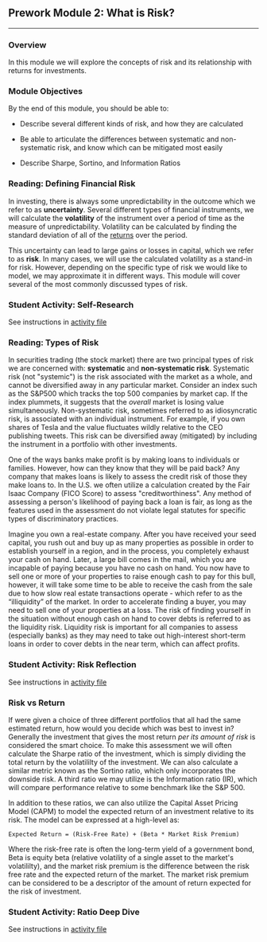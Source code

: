 ## Prework Module 2: What is Risk?

---

### Overview
In this module we will explore the concepts of risk and its relationship with returns for investments.

### Module Objectives

By the end of this module, you should be able to:

* Describe several different kinds of risk, and how they are calculated

* Be able to articulate the differences between systematic and non-systematic risk, and know which can be mitigated most easily

* Describe Sharpe, Sortino, and Information Ratios

### Reading: Defining Financial Risk

In investing, there is always some unpredictability in the outcome which we refer to as **uncertainty**. Several different types of financial instruments, we will calculate the **volatility** of the instrument over a period of time as the measure of unpredictability. Volatility can be calculated by finding the standard deviation of all of the [returns](https://www.investopedia.com/terms/r/return.asp) over the period.

This uncertainty can lead to large gains or losses in capital, which we refer to as **risk**. In many cases, we will use the calculated volatility as a stand-in for risk. However, depending on the specific type of risk we would like to model, we may approximate it in different ways. This module will cover several of the most commonly discussed types of risk.

### Student Activity: Self-Research

See instructions in [activity file](Activities/01-Stu_Self_Research/README.md)

### Reading: Types of Risk

In securities trading (the stock market) there are two principal types of risk we are concerned with: **systematic** and **non-systematic risk**. Systematic risk (not "systemic") is the risk associated with the market as a whole, and cannot be diversified away in any particular market. Consider an index such as the S&P500 which tracks the top 500 companies by market cap. If the index plummets, it suggests that the *overall* market is losing value simultaneously. Non-systematic risk, sometimes referred to as idiosyncratic risk, is associated with an individual instrument. For example, if you own shares of Tesla and the value fluctuates wildly relative to the CEO publishing tweets. This risk can be diversified away (mitigated) by including the instrument in a portfolio with other investments.

One of the ways banks make profit is by making loans to individuals or families. However, how can they know that they will be paid back? Any company that makes loans is likely to assess the credit risk of those they make loans to. In the U.S. we often utilize a calculation created by the Fair Isaac Company (FICO Score) to assess "creditworthiness". Any method of assessing a person's likelihood of paying back a loan is fair, as long as the features used in the assessment do not violate legal statutes for specific types of discriminatory practices.

Imagine you own a real-estate company. After you have received your seed capital, you rush out and buy up as many properties as possible in order to establish yourself in a region, and in the process, you completely exhaust your cash on hand. Later, a large bill comes in the mail, which you are incapable of paying because you have no cash on hand. You now have to sell one or more of your properties to raise enough cash to pay for this bull, however, it will take some time to be able to receive the cash from the sale due to how slow real estate transactions operate - which refer to as the “illiquidity” of the market. In order to accelerate finding a buyer, you may need to sell one of your properties at a loss. The risk of finding yourself in the situation without enough cash on hand to cover debts is referred to as the liquidity risk. Liquidity risk is important for all companies to assess (especially banks) as they may need to take out high-interest short-term loans in order to cover debts in the near term, which can affect profits.

### Student Activity: Risk Reflection

See instructions in [activity file](Activities/02-Stu_Risk_Reflection/README.md)

### Risk vs Return

If were given a choice of three different portfolios that all had the same estimated return, how would you decide which was best to invest in? Generally the investment that gives the most return *per its amount of risk* is considered the smart choice. To make this assessment we will often calculate the Sharpe ratio of the investment, which is simply dividing the total return by the volatililty of the investment. We can also calculate a similar metric known as the Sortino ratio, which only incorporates the downside risk. A third ratio we may utilize is the Information ratio (IR), which will compare performance relative to some benchmark like the S&P 500.

In addition to these ratios, we can also utilize the Capital Asset Pricing Model (CAPM) to model the expected return of an investment relative to its risk. The model can be expressed at a high-level as:

```
Expected Return = (Risk-Free Rate) + (Beta * Market Risk Premium)

```

Where the risk-free rate is often the long-term yield of a government bond, Beta is equity beta (relative volatility of a single asset to the market's volatililty), and the market risk premium is the difference between the risk free rate and the expected return of the market. The market risk premium can be considered to be a descriptor of the amount of return expected for the risk of investment.

### Student Activity: Ratio Deep Dive

See instructions in [activity file](Activities/03-Stu_Ratio_Deep_Dive/README.md)
